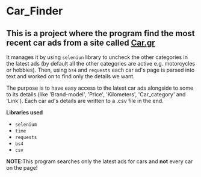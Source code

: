 # Car_Finder

## This is a project where the program find the most recent car ads from a site called [Car.gr](https://www.car.gr/latest/)

It manages it by using `seleniun` library to uncheck the other categories in the latest ads (by default all the other categories are active e.g. motorcycles or hobbies). Then, using `bs4` and `requests` each car ad's page is parsed into text and worked on to find only the details we want.

The purpose is to have easy access to the latest car ads alongside to some to its details (like 'Brand-model', 'Price', 'Kilometers', 'Car_category' and 'Link').
Each car ad's details are written to a .csv file in the end.

**Libraries used**

* `selenium`
* `time`
* `requests`
* `bs4`
* `csv`

**NOTE**:This program searches only the latest ads for cars and **not** every car on the page!

